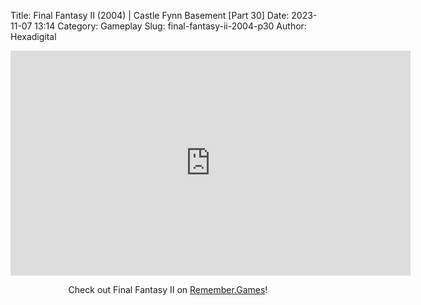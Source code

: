 Title: Final Fantasy II (2004) | Castle Fynn Basement [Part 30]
Date: 2023-11-07 13:14
Category: Gameplay
Slug: final-fantasy-ii-2004-p30
Author: Hexadigital

<center><iframe src="https://www.youtube.com/embed/-U9g2KN_EAI?feature=oembed" allow="accelerometer; autoplay; encrypted-media; gyroscope; picture-in-picture" width="640" height="360" frameborder="0"></iframe>

Check out Final Fantasy II on [Remember.Games](https://remember.games/game/6866/final-fantasy-i-ii-dawn-of-souls/)!</center>